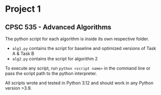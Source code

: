 # Project 1
## CPSC 535 - Advanced Algorithms

The python script for each algorithm is inside its own respective folder.
- `alg1.py` contains the script for baseline and optimized versions of Task A & Task B
- `alg2.py` contains the script for algorithm 2

To execute any script, run `python <script name>` in the command line or pass the script path to the python interpreter.

All scripts wrote and tested in Python 3.12 and should work in any Python version >3.9. 

